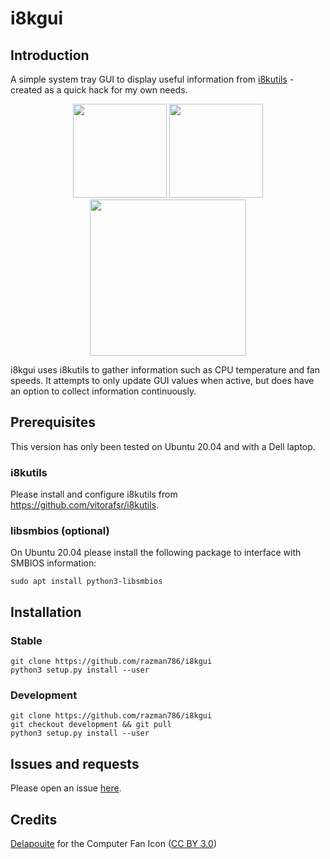 # i8kgui

## Introduction

A simple system tray GUI to display useful information from [i8kutils](https://github.com/vitorafsr/i8kutils) - created
as a quick hack for my own needs.

<p align="center">
  <img src="https://user-images.githubusercontent.com/7116312/153513946-7eca1bf7-ab22-4dda-a43b-a4c450da728d.png" width="150" />
  <img src="https://user-images.githubusercontent.com/7116312/153514164-887ff23e-04cd-4ce5-a864-149521fb2878.png" width="150" />
  <img src="https://user-images.githubusercontent.com/7116312/153514232-26ee3aea-5cc0-4df4-af27-370d7c7251b8.png" width="250" />
</p>

i8kgui uses i8kutils to gather information such as CPU temperature and fan speeds. It attempts to only
update GUI values when active, but does have an option to collect information continuously.

## Prerequisites 

This version has only been tested on Ubuntu 20.04 and with a Dell laptop.

### i8kutils

Please install and configure i8kutils from https://github.com/vitorafsr/i8kutils.  

### libsmbios (optional)

On Ubuntu 20.04 please install the following package to interface with SMBIOS information:
```
sudo apt install python3-libsmbios
```

## Installation

### Stable

```
git clone https://github.com/razman786/i8kgui
python3 setup.py install --user
```

### Development

```
git clone https://github.com/razman786/i8kgui
git checkout development && git pull
python3 setup.py install --user
```

## Issues and requests

Please open an issue [here](https://github.com/razman786/i8kgui/issues).

## Credits

[Delapouite](https://delapouite.com/) for the Computer Fan Icon ([CC BY 3.0](http://creativecommons.org/licenses/by/3.0/))


